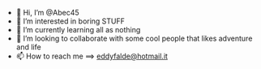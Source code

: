 - 👋 Hi, I’m @Abec45
- 👀 I’m interested in boring STUFF
- 🌱 I’m currently learning all as nothing 
- 💞️ I’m looking to collaborate with some cool people that likes adventure and life
- 📫 How to reach me ==> eddyfalde@hotmail.it

<!---
Abec45/Abec45 is a ✨ special ✨ repository because its `README.md` (this file) appears on your GitHub profile.
You can click the Preview link to take a look at your changes.
--->
